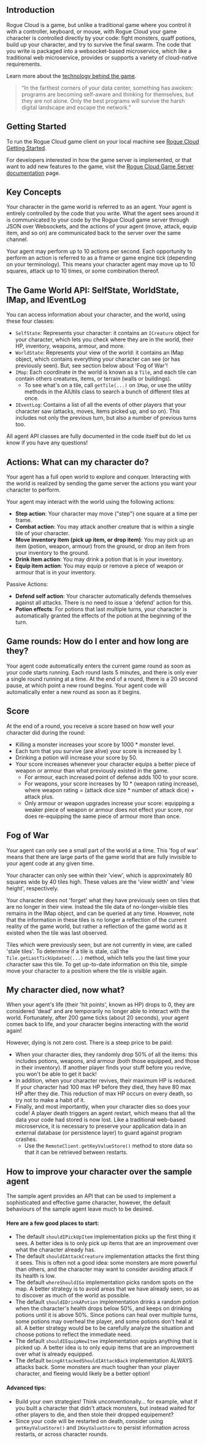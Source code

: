 ## Introduction

Rogue Cloud is a game, but unlike a traditional game where you control it with a controller, keyboard, or mouse, with Rogue Cloud your game character is controlled directly by your code: fight monsters, quaff potions, build up your character, and try to survive the final swarm. The code that you write is packaged into a websocket-based microservice, which like a traditional web microservice, provides or supports a variety of cloud-native requirements.

Learn more about the [technology behind the game](../README.md#tech).

> “In the farthest corners of your data center, something has awoken: programs are becoming self-aware and thinking for themselves, but they are not alone. Only the best programs will survive the harsh digital landscape and escape the network.”

## Getting Started

To run the Rogue Cloud game client on your local machine see [Rogue Cloud Getting Started](GettingStarted.md).

For developers interested in how the game server is implemented, or that want to add new features to the game, visit the [Rogue Cloud Game Server documentation](RogueCloudDevelopment.md) page.

## Key Concepts

Your character in the game world is referred to as an agent. Your agent is entirely controlled by the code that you write. What the agent sees around it is communicated to your code by the Rogue Cloud game server through JSON over Websockets, and the actions of your agent (move, attack, equip item, and so on) are communicated back to the server over the same channel.

Your agent may perform up to 10 actions per second. Each opportunity to perform an action is referred to as a frame or game engine tick (depending on your terminology). This means your character agent may move up to 10 squares, attack up to 10 times, or some combination thereof.

## The Game World API: SelfState, WorldState, IMap, and IEventLog

You can access information about your character, and the world, using these four classes:
* ``SelfState``: Represents your character: it contains an ``ICreature`` object for your character, which lets you check where they are in the world, their HP, inventory, weapons, armour, and more.
* ``WorldState``: Represents your view of the world: it contains an IMap object, which contains everything your character can see (or has previously seen). But, see section below about 'Fog of War'!
* ``IMap``: Each coordinate in the world is known as a ``Tile``, and each tile can contain others creatures, items, or terrain (walls or buildings).
  * To see what's on a tile, call ``getTile(...)`` on ``IMap``, or use the utility methods in the AIUtils class to search a bunch of different tiles at once.
 * ``IEventLog``: Contains a list of all the events of other players that your character saw (attacks, moves, items picked up, and so on). This includes not only the previous turn, but also a number of previous turns too.

All agent API classes are fully documented in the code itself but do let us know if you have any questions!

## Actions: What can my character do?

Your agent has a full open world to explore and conquer. Interacting with the world is realized by sending the game server the actions you want your character to perform.

Your agent may interact with the world using the following actions:
* **Step action**: Your character may move ("step") one square at a time per frame.
* **Combat action**: You may attack another creature that is within a single tile of your character.
* **Move inventory item (pick up item, or drop item)**: You may pick up an item (potion, weapon, armour) from the ground, or drop an item from your inventory to the ground.
* **Drink item action**: You may drink a potion that is in your inventory.
* **Equip item action**: You may equip or remove a piece of weapon or armour that is in your inventory.

Passive Actions:
* **Defend self action**: Your character automatically defends themselves against all attacks. There is no need to issue a 'defend' action for this.
* **Potion effects**: For potions that last multiple turns, your character is automatically granted the effects of the potion at the beginning of the turn.

## Game rounds: How do I enter and how long are they?

Your agent code automatically enters the current game round as soon as your code starts running. Each round lasts 5 minutes, and  there is only ever a single round running at a time. At the end of a round, there is a 20 second pause, at which point a new round begins. Your agent code will automatically enter a new round as soon as it begins.


## Score

At the end of a round, you receive a score based on how well your character did during the round:
* Killing a monster increases your score by 1000 * monster level.
* Each turn that you survive (are alive) your score is increased by 1.
* Drinking a potion will increase your score by 50.
* Your score increases whenever your character equips a better piece of weapon or armour than what previously existed in the game.
  * For armour, each increased point of defense adds 100 to your score.
  * For weapons, your score increases by 10 * (weapon rating increase), where weapon rating = (attack dice size *  number of attack dice) + attack plus.
  * Only armour or weapon upgrades increase your score: equipping a weaker piece of weapon or armour does not effect your score, nor does re-equipping the same piece of armour more than once.

## Fog of War

Your agent can only see a small part of the world at a time. This 'fog of war' means that there are large parts of the game world that are fully invisible to your agent code at any given time.

Your character can only see within their 'view', which is approximately 80 squares wide by 40 tiles high. These values are the 'view width' and 'view height', respectively.

Your character does not 'forget' what they have previously seen on tiles that are no longer in their view. Instead the tile data of no-longer-visible tiles remains in the IMap object, and can be queried at any time. However, note that the information in these tiles is no longer a reflection of the current reality of the game world, but rather a reflection of the game world as it existed when the tile was last observed.

Tiles which were previously seen, but are not currently in view, are called 'stale tiles'. To determine if a tile is stale, call the ``Tile.getLastTickUpdated(...)`` method, which tells you the last time your character saw this tile. To get up-to-date information on this tile, simple move your character to a position where the tile is visible again.


## My character died, now what?

When your agent's life (their 'hit points', known as HP) drops to 0, they are considered 'dead' and are temporarily no longer able to interact with the world. Fortunately, after 200 game ticks (about 20 seconds), your agent comes back to life, and your character begins interacting with the world again!

However, dying is not zero cost. There is a steep price to be paid:
* When your character dies, they randomly drop 50% of all the items: this includes potions, weapons, and armour (both those equipped, and those in their inventory). If another player finds your stuff before you revive, you won't be able to get it back!
* In addition, when your character revives, their maximum HP is reduced. If your character had 100 max HP before they died, they have 80 max HP after they die. This reduction of max HP occurs on every death, so try not to make a habit of it.
* Finally, and most importantly, when your character dies so does your code! A player death triggers an agent restart, which means that all the data your code had stored is now lost. Like a traditional web-based microservice, it is necessary to preserve your application data in an external database (or persistence layer) to guard against program crashes.
  * Use the ``RemoteClient.getKeyValueStore()`` method to store data so that it can be retrieved between restarts.


## How to improve your character over the sample agent

The sample agent provides an API that can be used to implement a sophisticated and effective game character, however, the default behaviours of the sample agent leave much to be desired.

#### Here are a few good places to start:
* The default ``shouldIPickUpItem`` implementation picks up the first thing it sees. A better idea is to only pick up items that are an improvement over what the character already has.
* The default ``shouldIAttackCreature`` implementation attacks the first thing it sees. This is often not a good idea: some monsters are more powerful than others, and the character may want to consider avoiding attack if its health is low.
* The default ``whereShouldIGo`` implementation picks random spots on the map. A better strategy is to avoid areas that we have already seen, so as to discover as much of the world as possible.
* The default ``shouldIDrinkAPotion`` implementation drinks a random potion when the character's health drops below 50%, and keeps on drinking potions until it is above 50%. Since potions can heal over multiple turns, some potions may overheal the player, and some potions don't heal at all. A better strategy would be to be carefully analyze the situation and choose potions to reflect the immediate need.
* The default ``shouldIEquipNewItem`` implementation equips anything that is picked up. A better idea is to only equip items that are an improvement over what is already equipped.
* The default ``beingAttackedShouldIAttackBack`` implementation ALWAYS attacks back. Some monsters are much tougher than your player character, and fleeing would likely be a better option!

#### Advanced tips:
* Build your own strategies! Think unconventionally... for example, what if you built a character that didn't attack monsters, but instead waited for other players to die, and then stole their dropped equipement?
* Since your code will be restarted on death, consider using ``getKeyValueStore()`` and ``IKeyValueStore`` to persist information across restarts, or across character rounds.
